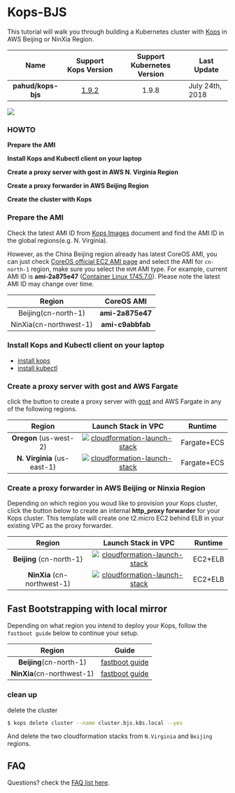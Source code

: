 # Kops-BJS

This tutorial will walk you through building a Kubernetes cluster with [Kops](https://github.com/kubernetes/kops) in AWS Beijing or NinXia Region.

|        Name        |                     Support Kops Version                     | Support Kubernetes Version | Last Update     |
| :----------------: | :----------------------------------------------------------: | :------------------------: | --------------- |
| **pahud/kops-bjs** | [1.9.2](https://github.com/kubernetes/kops/releases/tag/1.9.2) |           1.9.8            | July 24th, 2018 |

![](/Users/hunhsieh/Documents/kops-bjs.png)



### HOWTO

**Prepare the AMI** 

**Install Kops and Kubectl client on your laptop**

**Create a proxy server with gost in AWS N. Virginia Region**

**Create a proxy forwarder in AWS Beijing Region**

**Create the cluster with Kops**



### Prepare the AMI 

Check the latest AMI ID from [Kops Images](https://github.com/kubernetes/kops/blob/master/docs/images.md) document and find the AMI ID in the global regions(e.g. N. Virginia).

However, as the China Beijing region already has latest CoreOS AMI, you can just check [CoreOS official EC2 AMI page](https://coreos.com/os/docs/latest/booting-on-ec2.html) and select the AMI for `cn-north-1` region, make sure you select the `HVM` AMI type. For example, current AMI ID is **ami-2a875e47** ([Container Linux 1745.7.0](https://coreos.com/os/docs/1745.7.0/index.html)). Please note the latest AMI ID may change over time.

|         Region         |    CoreOS AMI    |
| :--------------------: | :--------------: |
|  Beijing(cn-north-1)   | **ami-2a875e47** |
| NinXia(cn-northwest-1) | **ami-c9abbfab** |



### Install Kops and Kubectl client on your laptop

- [install kops](https://github.com/kubernetes/kops/blob/master/docs/aws.md#install-kops)
- [install kubectl](https://github.com/kubernetes/kops/blob/master/docs/aws.md#install-kubectl)

### Create a proxy server with gost and AWS Fargate

click the button to create a proxy server with [gost](https://github.com/ginuerzh/gost) and AWS Fargate  in any of the following regions.

|           Region            |                     Launch Stack in VPC                      |   Runtime   |
| :-------------------------: | :----------------------------------------------------------: | :---------: |
|   **Oregon** (us-west-2)    | [![cloudformation-launch-stack](https://s3.amazonaws.com/cloudformation-examples/cloudformation-launch-stack.png)](https://console.aws.amazon.com/cloudformation/home?region=us-west-2#/stacks/new?stackName=gost-service&templateURL=https://s3-us-west-2.amazonaws.com/pahud-cfn-us-west-2/kops-bjs/cloudformation/ecs-fargate-gost-tls-ss.yaml) | Fargate+ECS |
| **N. Virginia** (us-east-1) | [![cloudformation-launch-stack](https://s3.amazonaws.com/cloudformation-examples/cloudformation-launch-stack.png)](https://console.aws.amazon.com/cloudformation/home?region=us-east-1#/stacks/new?stackName=gost-service&templateURL=https://s3-us-west-2.amazonaws.com/pahud-cfn-us-west-2/kops-bjs/cloudformation/ecs-fargate-gost-tls-ss.yaml) | Fargate+ECS |



### Create a proxy forwarder in AWS Beijing or Ninxia Region

Depending on which region you woud like to provision your Kops cluster, click the button below to create an internal **http_proxy forwarder** for your Kops cluster. This template will create one t2.micro EC2 behind ELB in your existing VPC as the proxy forwarder.



|           Region            |                     Launch Stack in VPC                      | Runtime |
| :-------------------------: | :----------------------------------------------------------: | :-----: |
|  **Beijing** (cn-north-1)   | [![cloudformation-launch-stack](https://s3.amazonaws.com/cloudformation-examples/cloudformation-launch-stack.png)](https://console.amazonaws.cn/cloudformation/home?region=cn-north-1#/stacks/new?stackName=kops-proxy&templateURL=https://s3.cn-north-1.amazonaws.com.cn/kops-bjs/cloudformation/bjs.yml) | EC2+ELB |
| **NinXia** (cn-northwest-1) | [![cloudformation-launch-stack](https://s3.amazonaws.com/cloudformation-examples/cloudformation-launch-stack.png)](https://console.amazonaws.cn/cloudformation/home?region=cn-northwest-1#/stacks/new?stackName=kops-proxy&templateURL=https://s3.cn-north-1.amazonaws.com.cn/kops-bjs/cloudformation/bjs.yml) | EC2+ELB |



## Fast Bootstrapping with local mirror

Depending on what region you intend to deploy your Kops, follow the `fastboot guide` below to continue your setup.

|           Region           |                            Guide                             |
| :------------------------: | :----------------------------------------------------------: |
|  **Beijing**(cn-north-1)   | [fastboot guide](https://github.com/pahud/kops-bjs/tree/master/bjs-fastboot) |
| **NinXia**(cn-northwest-1) | [fastboot guide](https://github.com/pahud/kops-bjs/tree/master/zhy-fastboot) |

### clean up

delete the cluster

```bash
$ kops delete cluster --name cluster.bjs.k8s.local --yes
```

And delete the two cloudformation stacks from `N.Virginia` and `Beijing` regions.



## FAQ

Questions? check the [FAQ list here](https://github.com/pahud/kops-bjs/issues?utf8=%E2%9C%93&q=label%3AFAQ+).











